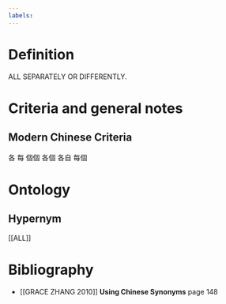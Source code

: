```yaml
---
labels: 
---
```


# Definition
ALL SEPARATELY OR DIFFERENTLY.
# Criteria and general notes
## Modern Chinese Criteria
各
每
個個
各個
各自
每個
# Ontology

## Hypernym
[[ALL]]
# Bibliography
- [[GRACE ZHANG 2010]]
**Using Chinese Synonyms** page 148
